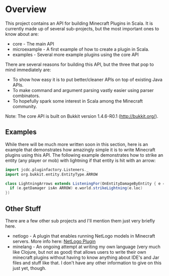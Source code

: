 # Overview

This project contains an API for building Minecraft Plugins in Scala. It is currently made up of several sub-projects, but the most important ones to know about are:

  * core         - The main API
  * microexample - A first example of how to create a plugin in Scala.
  * examples     - Several more example plugins using the core API
  
There are several reasons for building this API, but the three that pop to mind immediately are:

  * To show how easy it is to put better/cleaner APIs on top of existing Java APIs.
  * To make command and argument parsing vastly easier using parser combinators.
  * To hopefully spark some interest in Scala among the Minecraft community.

Note: The core API is built on Bukkit version 1.4.6-R0.1 (http://bukkit.org/). 

## Examples

While there will be much more written soon in this section, here is an example that demonstrates how amazingly
simple it is to write Minecraft plugins using this API. The following example demonstrates how to strike
an entity (any player or mob) with lightning if that entity is hit with an arrow:

```scala
import jcdc.pluginfactory.Listeners._
import org.bukkit.entity.EntityType.ARROW

class LightningArrows extends ListeningFor(OnEntityDamageByEntity { e =>
  if (e.getDamager isAn ARROW) e.world.strikeLightning(e.loc)
})
```

## Other Stuff

There are a few other sub projects and I'll mention them just very briefly here.

  * netlogo      - A plugin that enables running NetLogo models in Minecraft servers. More info here: [NetLogo Plugin](https://github.com/joshcough/MinecraftPlugins/wiki/NetLogo)
  * minelang     - An ongoing attempt at writing my own language (very much like Clojure, but not as good) that allows users to write their own minecraft plugins without having to know anything about IDE's and Jar files and stuff like that. I don't have any other information to give on this just yet, though.


